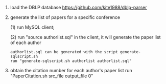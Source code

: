 1. load the DBLP database https://github.com/kite1988/dblp-parser

2. generate the list of papers for a specific conference

   (1) run MySQL client;
   
   (2) run "source authorlist.sql" in the client, it will generate the paper list of each author
       
       authorlist.sql can be generated with the script generate-sqlscript.sh
       run "generate-sqlscript.sh authorlist authorlist.sql"
       
3. obtain the citation number for each author's paper list
   run "PaperCitation.sh src_file output_file 0"
